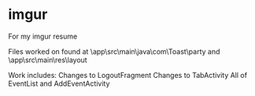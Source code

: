 imgur
=====

For my imgur resume

Files worked on found at \app\src\main\java\com\Toast\party
and \app\src\main\res\layout

Work includes:
Changes to LogoutFragment
Changes to TabActivity
All of EventList and AddEventActivity